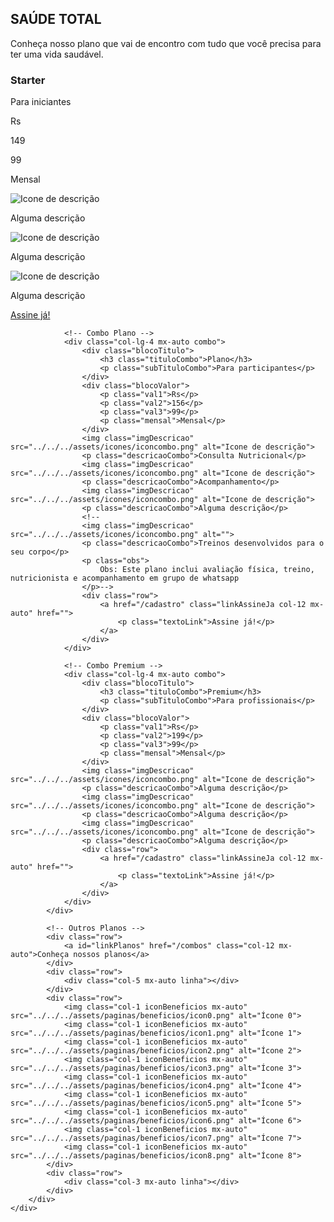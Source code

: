 <div class="container-fluid" id="blocoCombos">
    <div class="row">
        <h2 class="col-lg-6 col-md-6 col-sm-12 col-12 mx-auto" id="tituloCombos">SAÚDE TOTAL</h2>
        <p id="textoCombos">Conheça nosso plano que vai de encontro com tudo que você precisa para ter uma vida saudável.</p>
        <div class="container">
            <div class="row">
                <!-- Combo Starter -->
                <div class="col-lg-4 mx-auto combo">
                    <div class="blocoTitulo">
                        <h3 class="tituloCombo">Starter</h3>
                        <p class="subTituloCombo">Para iniciantes</p>
                    </div>
                    <div class="blocoValor">
                        <p class="val1">Rs</p>
                        <p class="val2">149</p>
                        <p class="val3">99</p>
                        <p class="mensal">Mensal</p>
                    </div>
                    <img class="imgDescricao" src="../../../assets/icones/iconcombo.png" alt="Icone de descrição">
                    <p class="descricaoCombo">Alguma descrição</p>
                    <img class="imgDescricao" src="../../../assets/icones/iconcombo.png" alt="Icone de descrição">
                    <p class="descricaoCombo">Alguma descrição</p>
                    <img class="imgDescricao" src="../../../assets/icones/iconcombo.png" alt="Icone de descrição">
                    <p class="descricaoCombo">Alguma descrição</p>
                    <div class="row">
                        <a href="/cadastro" class="linkAssineJa col-12 mx-auto" href="">
                            <p class="textoLink">Assine já!</p>
                        </a>
                    </div>
                </div>

                <!-- Combo Plano -->
                <div class="col-lg-4 mx-auto combo">
                    <div class="blocoTitulo">
                        <h3 class="tituloCombo">Plano</h3>
                        <p class="subTituloCombo">Para participantes</p>
                    </div>
                    <div class="blocoValor">
                        <p class="val1">Rs</p>
                        <p class="val2">156</p>
                        <p class="val3">99</p>
                        <p class="mensal">Mensal</p>
                    </div>
                    <img class="imgDescricao" src="../../../assets/icones/iconcombo.png" alt="Icone de descrição">
                    <p class="descricaoCombo">Consulta Nutricional</p>
                    <img class="imgDescricao" src="../../../assets/icones/iconcombo.png" alt="Icone de descrição">
                    <p class="descricaoCombo">Acompanhamento</p>
                    <img class="imgDescricao" src="../../../assets/icones/iconcombo.png" alt="Icone de descrição">
                    <p class="descricaoCombo">Alguma descrição</p>
                    <!--
                    <img class="imgDescricao" src="../../../assets/icones/iconcombo.png" alt="">
                    <p class="descricaoCombo">Treinos desenvolvidos para o seu corpo</p>
                    <p class="obs">
                        Obs: Este plano inclui avaliação física, treino, nutricionista e acompanhamento em grupo de whatsapp
                    </p>-->
                    <div class="row">
                        <a href="/cadastro" class="linkAssineJa col-12 mx-auto" href="">
                            <p class="textoLink">Assine já!</p>
                        </a>
                    </div>
                </div>

                <!-- Combo Premium -->
                <div class="col-lg-4 mx-auto combo">
                    <div class="blocoTitulo">
                        <h3 class="tituloCombo">Premium</h3>
                        <p class="subTituloCombo">Para profissionais</p>
                    </div>
                    <div class="blocoValor">
                        <p class="val1">Rs</p>
                        <p class="val2">199</p>
                        <p class="val3">99</p>
                        <p class="mensal">Mensal</p>
                    </div>
                    <img class="imgDescricao" src="../../../assets/icones/iconcombo.png" alt="Icone de descrição">
                    <p class="descricaoCombo">Alguma descrição</p>
                    <img class="imgDescricao" src="../../../assets/icones/iconcombo.png" alt="Icone de descrição">
                    <p class="descricaoCombo">Alguma descrição</p>
                    <img class="imgDescricao" src="../../../assets/icones/iconcombo.png" alt="Icone de descrição">
                    <p class="descricaoCombo">Alguma descrição</p>
                    <div class="row">
                        <a href="/cadastro" class="linkAssineJa col-12 mx-auto" href="">
                            <p class="textoLink">Assine já!</p>
                        </a>
                    </div>
                </div>
            </div>

            <!-- Outros Planos -->
            <div class="row">
                <a id="linkPlanos" href="/combos" class="col-12 mx-auto">Conheça nossos planos</a>
            </div>
            <div class="row">
                <div class="col-5 mx-auto linha"></div>
            </div>
            <div class="row">
                <img class="col-1 iconBeneficios mx-auto" src="../../../assets/paginas/beneficios/icon0.png" alt="Ícone 0">
                <img class="col-1 iconBeneficios mx-auto" src="../../../assets/paginas/beneficios/icon1.png" alt="Ícone 1">
                <img class="col-1 iconBeneficios mx-auto" src="../../../assets/paginas/beneficios/icon2.png" alt="Ícone 2">
                <img class="col-1 iconBeneficios mx-auto" src="../../../assets/paginas/beneficios/icon3.png" alt="Ícone 3">
                <img class="col-1 iconBeneficios mx-auto" src="../../../assets/paginas/beneficios/icon4.png" alt="Ícone 4">
                <img class="col-1 iconBeneficios mx-auto" src="../../../assets/paginas/beneficios/icon5.png" alt="Ícone 5">
                <img class="col-1 iconBeneficios mx-auto" src="../../../assets/paginas/beneficios/icon6.png" alt="Ícone 6">
                <img class="col-1 iconBeneficios mx-auto" src="../../../assets/paginas/beneficios/icon7.png" alt="Ícone 7">
                <img class="col-1 iconBeneficios mx-auto" src="../../../assets/paginas/beneficios/icon8.png" alt="Ícone 8">
            </div>
            <div class="row">
                <div class="col-3 mx-auto linha"></div>
            </div>
        </div>
    </div>
</div>
